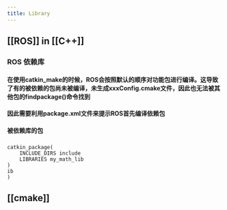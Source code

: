 ```yaml
---
title: Library
---
```


## [[ROS]] in [[C++]]
### ROS 依赖库
#### 在使用catkin_make的时候，ROS会按照默认的顺序对功能包进行编译。这导致了有的被依赖的包尚未被编译，未生成xxxConfig.cmake文件，因此也无法被其他包的findpackage()命令找到
#### 因此需要利用package.xml文件来提示ROS首先编译依赖包
#### 被依赖库的包
#####
```
catkin_package(
    INCLUDE_DIRS include
    LIBRARIES my_math_lib
)
ib
)
```
#####
## [[cmake]]
##
